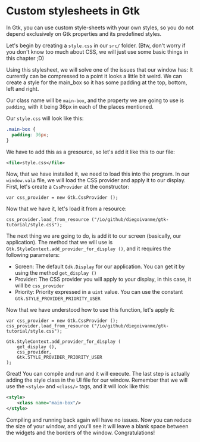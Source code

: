# Custom stylesheets in Gtk

In Gtk, you can use custom style-sheets with your own styles, so you do not depend exclusively on Gtk properties and its predefined styles.

Let's begin by creating a `style.css` in our `src/` folder. (Btw, don't worry if you don't know too much about CSS, we will just use some basic things in this chapter ;D)

Using this stylesheet, we will solve one of the issues that our window has: It currently can be compressed to a point it looks a little bit weird. We can create a style for the main_box so it has some padding at the top, bottom, left and right.

Our class name will be `main-box`, and the property we are going to use is `padding`, with it being 36px in each of the places mentioned.

Our `style.css` will look like this:

```css
.main-box {
  padding: 36px;
}
```

We have to add this as a gresource, so let's add it like this to our file:

```xml
<file>style.css</file>
```

Now, that we have installed it, we need to load this into the program. In our `window.vala` file, we will load the CSS provider and apply it to our display. First, let's create a `CssProvider` at the constructor:

```vala
var css_provider = new Gtk.CssProvider ();
```

Now that we have it, let's load it from a resource:

```vala
css_provider.load_from_resource ("/io/github/diegoivanme/gtk-tutorial/style.css");
```

The next thing we are going to do, is add it to our screen (basically, our application). The method that we will use is `Gtk.StyleContext.add_provider_for_display ()`, and it requires the following parameters:

* Screen: The default `Gdk.Display` for our application. You can get it by using the method `get_display ()`
* Provider: The CSS provider you will apply to your display, in this case, it will be `css_provider`
* Priority: Priority expressed in a `uint` value. You can use the constant `Gtk.STYLE_PROVIDER_PRIORITY_USER`

Now that we have understood how to use this function, let's apply it:

```vala
var css_provider = new Gtk.CssProvider ();
css_provider.load_from_resource ("/io/github/diegoivanme/gtk-tutorial/style.css");

Gtk.StyleContext.add_provider_for_display (
	get_display (),
	css_provider,
	Gtk.STYLE_PROVIDER_PRIORITY_USER
);
```

Great! You can compile and run and it will execute. The last step is actually adding the style class in the UI file for our window. Remember that we will use the `<style>` and `<class/>` tags, and it will look like this:

```xml
<style>
	<class name="main-box"/>
</style>
```

Compiling and running back again will have no issues. Now you can reduce the size of your window, and you'll see it will leave a blank space between the widgets and the borders of the window. Congratulations!